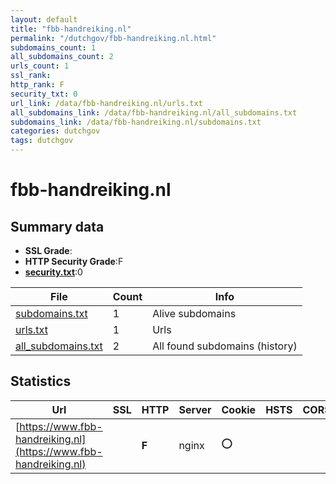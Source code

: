 ```yaml
---
layout: default
title: "fbb-handreiking.nl"
permalink: "/dutchgov/fbb-handreiking.nl.html"
subdomains_count: 1
all_subdomains_count: 2
urls_count: 1
ssl_rank: 
http_rank: F
security_txt: 0
url_link: /data/fbb-handreiking.nl/urls.txt
all_subdomains_link: /data/fbb-handreiking.nl/all_subdomains.txt
subdomains_link: /data/fbb-handreiking.nl/subdomains.txt
categories: dutchgov
tags: dutchgov
---
```



# fbb-handreiking.nl
## Summary data


 - **SSL Grade**:
 - **HTTP Security Grade**:F
 - **[security.txt](https://www.digitaleoverheid.nl/nieuws/standaard-security-txt-nu-verplicht-voor-overheid/)**:0


| File       | Count | Info |
|------------|-------|------|
|[subdomains.txt](/DutchGovScope/data/fbb-handreiking.nl/subdomains.txt)|1|Alive subdomains|
|[urls.txt](/DutchGovScope/data/fbb-handreiking.nl/urls.txt)|1|Urls|
|[all_subdomains.txt](/DutchGovScope/data/fbb-handreiking.nl/all_subdomains.txt)|2|All found subdomains (history)|


## Statistics


| Url | SSL | HTTP | Server | Cookie | HSTS | CORS | CTO | CSP | XFO | XXP | RP |FP| Tech |Title |
|--------|-------|-------|------|------|------|------|------|------|------|------|------|------|------|------|
|[https://www.fbb-handreiking.nl](https://www.fbb-handreiking.nl)| | **F**|nginx|:o: | | | | | | | :white_check_mark: | |Nginx PHP:8.2.22|Handboek Feminis...|

